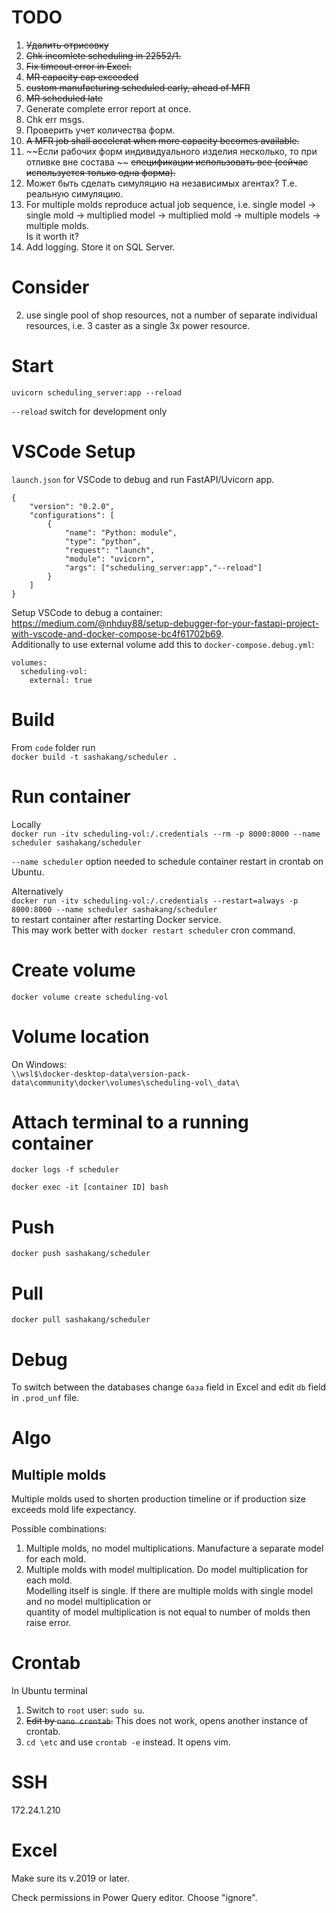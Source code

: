 # TODO

1. ~~Удалить отрисовку~~
2. ~~Chk incomlete scheduling in 22552/1.~~
3. ~~Fix timeout error in Excel.~~
4. ~~MR capacity cap exceeded~~
5. ~~custom manufacturing scheduled early, ahead of MFR~~
6. ~~MR scheduled late~~
7. Generate complete error report at once.
8. Chk err msgs.
9. Проверить учет количества форм.
10. ~~A MFR job shall accelerat when more capacity becomes available.~~
11. ~~Если рабочих форм индивидуального изделия несколько, то при отливке вне состава  ~~
    ~~спецификации использовать все (сейчас используется только одна форма).~~
13. Может быть сделать симуляцию на независимых агентах? Т.е. реальную симуляцию.
14. For multiple molds reproduce actual job sequence, i.e. single model ->  
    single mold -> multiplied model -> multiplied mold -> multiple models -> multiple molds.  
    Is it worth it?
15. Add logging. Store it on SQL Server.

# Consider 
2. use single pool of shop resources, not a number of separate individual resources, i.e. 3 caster as a single 3x power resource.

# Start
`uvicorn scheduling_server:app --reload` 

`--reload` switch for development only

# VSCode Setup
`launch.json` for VSCode to debug and run FastAPI/Uvicorn app.
```
{
    "version": "0.2.0",
    "configurations": [
        {
            "name": "Python: module",
            "type": "python",
            "request": "launch",
            "module": "uvicorn",
            "args": ["scheduling_server:app","--reload"]
        }        
    ]
}
```

Setup VSCode to debug a container: https://medium.com/@nhduy88/setup-debugger-for-your-fastapi-project-with-vscode-and-docker-compose-bc4f61702b69.  
Additionally to use external volume add this to `docker-compose.debug.yml`:
```
volumes:
  scheduling-vol:
    external: true
```

# Build

From `code` folder run  
`docker build -t sashakang/scheduler .`

# Run container

Locally  
`docker run -itv scheduling-vol:/.credentials --rm -p 8000:8000 --name scheduler sashakang/scheduler`

`--name scheduler` option needed to schedule container restart in crontab on Ubuntu.

Alternatively  
`docker run -itv scheduling-vol:/.credentials --restart=always -p 8000:8000 --name scheduler sashakang/scheduler`  
to restart container after restarting Docker service.  
This may work better with `docker restart scheduler` cron command.

# Create volume

`docker volume create scheduling-vol`

# Volume location

On Windows:  
`\\wsl$\docker-desktop-data\version-pack-data\community\docker\volumes\scheduling-vol\_data\`


# Attach terminal to a running container

`docker logs -f scheduler`

`docker exec -it [container ID] bash`


# Push
`docker push sashakang/scheduler`

# Pull
`docker pull sashakang/scheduler`

# Debug

To switch between the databases change `база` field in Excel and edit `db` field 
in `.prod_unf` file.

# Algo

## Multiple molds

Multiple molds used to shorten production timeline or if production size exceeds mold life expectancy.

Possible combinations:
1. Multiple molds, no model multiplications. Manufacture a separate model for each mold.
2. Multiple molds with model multiplication. Do model multiplication for each mold.  
   Modelling itself is single.
   If there are multiple molds with single model and no model multiplication or  
   quantity of model multiplication is not equal to number of molds then raise error.

# Crontab

In Ubuntu terminal  
1. Switch to `root` user: `sudo su`.
2. ~~Edit by `nano crontab`.~~ This does not work, opens another instance of crontab.
3. `cd \etc` and use `crontab -e` instead. It opens vim.

# SSH

172.24.1.210

# Excel
Make sure its v.2019 or later.

Check permissions in Power Query editor. Choose "ignore".